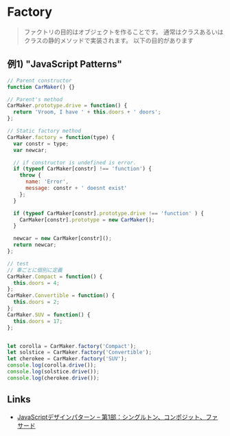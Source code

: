 # Factory
> ファクトリの目的はオブジェクトを作ることです。 通常はクラスあるいはクラスの静的メソッドで実装されます。 以下の目的があります

## 例1) "JavaScript Patterns"

```js
// Parent constructor
function CarMaker() {}

// Parent's method
CarMaker.prototype.drive = function() {
  return 'Vroom, I have ' + this.doors + ' doors';
};

// Static factory method
CarMaker.factory = function(type) {
  var constr = type;
  var newcar;

  // if constructor is undefined is error.
  if (typeof CarMaker[constr] !== 'function') {
    throw {
      name: 'Error',
      message: constr + ' doesnt exist'
    };
  }

  if (typeof CarMaker[constr].prototype.drive !== 'function' ) {
    CarMaker[constr].prototype = new CarMaker();
  }

  newcar = new CarMaker[constr]();
  return newcar;
};

// test
// 車ごとに個別に定義
CarMaker.Compact = function() {
  this.doors = 4;
};
CarMaker.Convertible = function() {
  this.doors = 2;
};
CarMaker.SUV = function() {
  this.doors = 17;
};


let corolla = CarMaker.factory('Compact');
let solstice = CarMaker.factory('Convertible');
let cherokee = CarMaker.factory('SUV');
console.log(corolla.drive());
console.log(solstice.drive());
console.log(cherokee.drive());
```


## Links
- [JavaScriptデザインパターン – 第1部：シングルトン、コンポジット、ファサード](http://www.adobe.com/jp/devnet/html5/articles/javascript-design-patterns-pt1-singleton-composite-facade.html)
